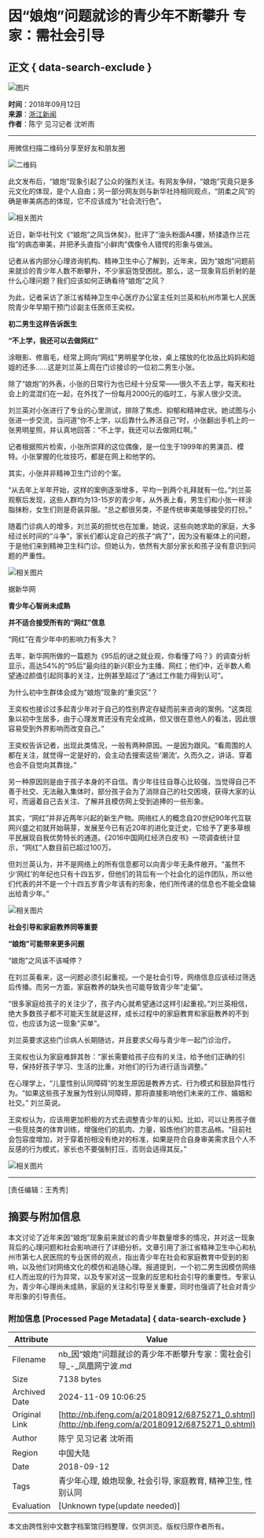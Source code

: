 # 因“娘炮”问题就诊的青少年不断攀升 专家：需社会引导

## 正文 { data-search-exclude }


![图片](https://y3.ifengimg.com/a/2016/0414/ab605e5e0631dd6size71_w300_h300.jpg)

**时间**：2018年09月12日  
**来源**：[浙江新闻](https://zj.zjol.com.cn/news/1028190.html)  
**作者**：陈宁 见习记者 沈听雨  

---

用微信扫描二维码分享至好友和朋友圈

![二维码](https://h2.ifengimg.com/0f56ee67a4c375c2/2013/1106/indeccode.png)

此文发布后，“娘炮”现象引起了公众的强烈关注。有网友争辩，“娘炮”究竟只是多元文化的体现，是个人自由；另一部分网友则与新华社持相同观点，“阴柔之风”的确是审美病态的体现，它不应该成为“社会流行色”。

![相关图片](https://stc-new.8531.cn/assets/20180911/1536654265107_5b977bb9159bb839d07a7ac6.jpeg)

近日，新华社刊文《“娘炮”之风当休矣》，批评了“油头粉面A4腰，矫揉造作兰花指”的病态审美，并把矛头直指“小鲜肉”偶像令人错愕的形象与做派。

记者从省内部分心理咨询机构、精神卫生中心了解到，近年来，因为“娘炮”问题前来就诊的青少年人数不断攀升，不少家庭饱受困扰。那么，这一现象背后折射的是什么心理问题？我们应该如何正确看待“娘炮”之风？

为此，记者采访了浙江省精神卫生中心医疗办公室主任刘兰英和杭州市第七人民医院青少年早期干预门诊副主任医师王奕权。

**初二男生这样告诉医生**

**“不上学，我还可以去做网红”**

涂眼影、修眉毛，经常上网向“网红”男明星学化妆，桌上摆放的化妆品比妈妈和姐姐的还多……这是刘兰英上周在门诊接诊的一位初二男生小张。

除了“娘炮”的外表，小张的日常行为也已经十分反常——很久不去上学，每天和社会上的混混们在一起，在外找了一份每月2000元的临时工，与家人很少交流。

刘兰英对小张进行了专业的心里测试，排除了焦虑、抑郁和精神症状。她试图与小张进一步交流，当问道“你不上学，以后靠什么养活自己”时，小张翻出手机上的一张男明星照，并认真地回答：“不上学，我还可以去做网红啊。”

记者根据照片检索，小张所崇拜的这位偶像，是一位生于1999年的男演员、模特。小张掌握的化妆技巧，都是在网上和他学的。

其实，小张并非精神卫生门诊的个案。

“从去年上半年开始，这样的案例逐渐增多，平均一到两个礼拜就有一位。”刘兰英观察后发现，这些人群均为13-15岁的青少年，从外表上看，男生们和小张一样涂脂抹粉，女生们则是奇装异服。“总之都很另类，不是传统审美能够接受的打扮。”

随着门诊病人的增多，刘兰英的担忧也在加重。她说，这些向她求助的家庭，大多经过长时间的“斗争”，家长们都认定自己的孩子“病了”，因为没有躯体上的问题，于是他们来到精神卫生科门诊。但她认为，依然有大部分家长和孩子没有意识到问题的严重性。

![相关图片](https://stc-new.8531.cn/assets/20180911/1536654265480_5b977bb9159bb839d07a7ac7.png)

据新华网

**青少年心智尚未成熟**

**并不适合接受所有的“网红”信息**

“网红”在青少年中的影响力有多大？

去年，新华网所做的一篇题为《95后的谜之就业观，你看懂了吗？》的调查分析显示，高达54%的“95后”最向往的新兴职业为主播、网红；他们中，近半数人希望通过颜值引起同事的关注，比例甚至超过了“通过工作能力得到认可”。

为什么初中生群体会成为“娘炮”现象的“重灾区”？

王奕权也接诊过多起青少年对于自己的性别界定存疑而前来咨询的案例。“这类现象以初中生居多，由于心理发育还没有完全成熟，但又很在意他人的看法，因此很容易受到外界影响而改变自己。”

王奕权告诉记者，出现此类情况，一般有两种原因。一是因为跟风。“看周围的人都在关注，就觉得一定是好的，会主动去搜索这些‘潮流’。久而久之，讲话、穿着也会不自觉向其靠拢。”

另一种原因则是由于孩子本身的不自信。青少年往往自尊心比较强，当觉得自己不善于社交、无法融入集体时，部分孩子会为了消除自己的社交困境，获得大家的认可，而逼着自己去关注、了解并且模仿网上受到追捧的一些形象。

其实，“网红”并非近两年兴起的新生产物。网络红人的概念自20世纪90年代互联网兴盛之初就开始萌芽，发展至今已有近20年的进化变迁史，它给予了更多草根平民展现自我优势特长的通道。《2016中国网红经济白皮书》一项调查统计显示，“网红”人数目前已超过100万。

但刘兰英认为，并不是网络上的所有信息都可以向青少年无条件敞开。“虽然不少‘网红’的年纪也只有十四五岁，但他们的背后有一个社会化的运作团队，所以他们代表的并不是一个十四五岁青少年该有的形象，他们所传递的信息也不能全盘输出给青少年。”

![相关图片](https://stc-new.8531.cn/assets/20180911/1536654265562_5b977bb9159bb839d07a7ac8.jpeg)

**社会引导和家庭教养同等重要**

**“娘炮”可能带来更多问题**

“娘炮”之风该不该喊停？

在刘兰英看来，这一问题必须引起重视。一个是社会引导，网络信息应该经过筛选后传播。而另一方面，家庭教养的缺失也可能导致青少年“走偏”。

“很多家庭给孩子的关注少了，孩子内心就希望通过这样引起重视。”刘兰英相信，绝大多数孩子都不可能天生就是这样，成长过程中的家庭教育和家庭教养的不到位，也应该为这一现象“买单”。

刘兰英要求这些门诊病人长期随访，并且要求父母与青少年一起门诊治疗。

王奕权也认为家庭难辞其咎：“家长需要给孩子应有的关注，给予他们正确的引导，保持好孩子学习、生活的比重，对他们的行为进行适当调整。”

在心理学上，“儿童性别认同障碍”的发生原因是教养方式、行为模式和鼓励异性行为。“如果这些孩子发展为性别认同障碍，那将直接影响他们未来的工作、婚姻和社交。” 刘兰英说。

王奕权认为，应该用更加积极的方式去调整青少年的认知。比如，可以让男孩子做一些竞技类的体育训练，增强他们的肌肉、力量，锻炼他们的意志品格。“目前社会包容度增加，对于穿着扮相没有绝对的标准，如果是符合自身审美需求且个人不反感的行为模式，家长也不要强制打压，否则会适得其反。”

![相关图片](http://p2.ifengimg.com/a/2016/0810/204c433878d5cf9size1_w16_h16.png)

---

\[责任编辑：王秀秀\]

## 摘要与附加信息

<!-- tcd_abstract -->
本文讨论了近年来因“娘炮”现象前来就诊的青少年数量增多的情况，并对这一现象背后的心理问题和社会影响进行了详细分析。文章引用了浙江省精神卫生中心和杭州市第七人民医院的专业医师的观点，指出青少年在社会和家庭教育中受到的影响，以及他们对网络文化的模仿和追随心理。报道提到，一个初二男生因模仿网络红人而出现的行为异常，以及专家对这一现象的反思和社会引导的重要性。专家认为，青少年心理尚未成熟，家庭的关注和引导至关重要，同时也强调了社会对青少年形象的引导责任。
<!-- tcd_abstract_end -->

### 附加信息 [Processed Page Metadata] { data-search-exclude }

| Attribute       | Value                                  |
|-----------------|----------------------------------------|
| Filename        | nb_因“娘炮”问题就诊的青少年不断攀升专家：需社会引导_-_凤凰网宁波.md                             |
| Size            | 7138 bytes                           |
| Archived Date   | 2024-11-09 10:06:25                             |
| Original Link   | [http://nb.ifeng.com/a/20180912/6875271_0.shtml](http://nb.ifeng.com/a/20180912/6875271_0.shtml)                       |
| Author          | 陈宁 见习记者 沈听雨                               |
| Region          | 中国大陆                               |
| Date            | 2018-09-12                                 |
| Tags            | 青少年心理, 娘炮现象, 社会引导, 家庭教育, 精神卫生, 性别认同                                 |
| Evaluation            | [Unknown type(update needed)]                                 |
<!-- tcd_table_end -->

本文由跨性别中文数字档案馆归档整理，仅供浏览。版权归原作者所有。
